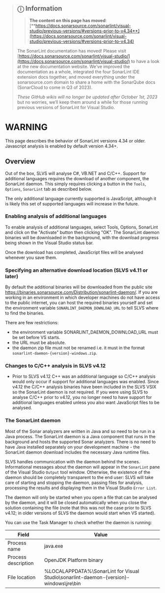 > ## ⓘ **Information**
>
>>**The content on this page has moved**: [**https://docs.sonarsource.com/sonarlint/visual-studio/previous-versions/#versions-prior-to-v4.34**](https://docs.sonarsource.com/sonarlint/visual-studio/previous-versions/#versions-prior-to-v4.34)  
>
>The SonarLint documentation has moved! Please visit [https://docs.sonarsource.com/sonarlint/visual-studio/](https://docs.sonarsource.com/sonarlint/visual-studio/) to have a look at the new documentation website. We’ve improved the documentation as a whole, integrated the four SonarLint IDE extension docs together, and moved everything under the sonarsource.com domain to share a home with the SonarQube docs (SonarCloud to come in Q3 of 2023).
>
>*These GitHub wikis will no longer be updated after October 1st, 2023* but no worries, we’ll keep them around a while for those running previous versions of SonarLint for Visual Studio.
>

# WARNING
This page describes the behavior of SonarLint versions 4.34 or older. Javascript analysis is enabled by default version 4.34+.

## Overview
Out of the box, SLVS will analyse C#, VB.NET and C/C++. Support for additional languages requires the download of another component, the SonarLint daemon. This simply requires clicking a button in the `Tools`, `Options`, `SonarLint` tab as described below.

The only additional language currently supported is JavaScript, although it is likely this set of supported languages will increase in the future.

### Enabling analysis of additional languages
To enable analysis of additional languages, select Tools, Options, SonarLint and click on the "Activate" button then clicking "OK". The SonarLint daemon binaries will be downloaded in the background, with the download progress being shown in the Visual Studio status bar.

Once the download has completed, JavaScript files will be analysed whenever you save them.

### Specifying an alternative download location (SLVS v4.11 or later)
By default the additional binaries will be downloaded from the public site https://binaries.sonarsource.com/Distribution/sonarlint-daemon/.
If you are working in an environment in which developer machines do not have access to the public internet, you can host the required binaries yourself and set the environment variable `SONARLINT_DAEMON_DOWNLOAD_URL` to tell SLVS where to find the binaries. 

There are few restrictions:
* the environment variable SONARLINT_DAEMON_DOWNLOAD_URL must be set before VS starts.
* the URL must be absolute.
* the daemon zip file must not be renamed i.e. it must in the format `sonarlint-daemon-{version}-windows.zip`.

### Changes to C/C++ analysis in SLVS v4.12
* Prior to SLVS v4.12 C++ was an additional language so C/C++ analysis would only occur if support for additional languages was enabled. Since v4.12 the C/C++ analysis binaries have been included in the SLVS VSIX so the SonarLint daemon is not required. If you were using SLVS to analyse C/C++ prior to v4.12, you no longer need to have support for additional languages enabled unless you also want JavaScript files to be analysed. 


### The SonarLint daemon
Most of the Sonar analyzers are written in Java and so need to be run in a Java process. The SonarLint daemon is a Java component that runs in the background and hosts the supported Sonar analyzers.  There is no need to have Java installed separately on your development machine - the SonarLint daemon download includes the necessary Java runtime files.

SLVS handles communication with the daemon behind the scenes. Informational messages about the daemon will appear in the `SonarLint` pane of the Visual Studio `Output` tool window. Otherwise, the existence of the daemon should be completely transparent to the end user: SLVS will take care of starting and stopping the daemon, passing files for analysis, processing the results and displaying them in the Visual Studio `Error List`.

The daemon will only be started when you open a file that can be analysed by the daemon, and it will be closed automatically when you close the solution containing the file (note that this was not the case prior to SLVS v4.12; in older versions of SLVS the daemon would start when VS started).

You can use the Task Manager to check whether the daemon is running:

| Field | Value|
| --- | ---|
| Process name | java.exe |
| Process description | OpenJDK Platform binary |
| File location | %LOCALAPPDATA%\SonarLint for Visual Studio\sonarlint-daemon-{version}-windows\jre\bin |
